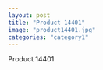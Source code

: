```yaml
---
layout: post
title: "Product 14401"
image: "product14401.jpg"
categories: "category1"
---
```

Product 14401
